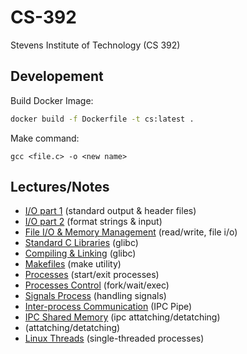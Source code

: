 # CS-392
Stevens Institute of Technology (CS 392)

## Developement

Build Docker Image:
```bash
docker build -f Dockerfile -t cs:latest .
```

Make command:
```shell
gcc <file.c> -o <new name>
```

## Lectures/Notes

- [I/O part 1](/lectures/stdio-string-part1.md) (standard output & header files)
- [I/O part 2](/lectures/stdio-string-part2.md) (format strings & input)
- [File I/O & Memory Management](/lectures/file-io-mem-manage.md) (read/write, file i/o)
- [Standard C Libraries](/lectures/standard-c-libraries.md) (glibc)
- [Compiling & Linking](/lectures/compiling-linking.md) (glibc)
- [Makefiles](/lectures/makefiles.md) (make utility)
- [Processes](/lectures/processes.md) (start/exit processes)
- [Processes Control](/lectures/process-control.md) (fork/wait/exec)
- [Signals Process](/lectures/signals-processes.md) (handling signals)
- [Inter-process Communication](/lectures/ipc-pipe.md) (IPC Pipe)
- [IPC Shared Memory](/lectures/shared-memory.md) (ipc attatching/detatching)
- [](/lectures/shared-memory.md) (attatching/detatching)
- [Linux Threads](/lectures/linux-threads.md) (single-threaded processes)
